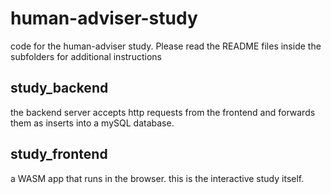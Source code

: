 # human-adviser-study

code for the human-adviser study. Please read the README files inside the subfolders for additional instructions

## study_backend

the backend server accepts http requests from the frontend and forwards them as inserts into a mySQL database.

## study_frontend

a WASM app that runs in the browser. this is the interactive study itself.
